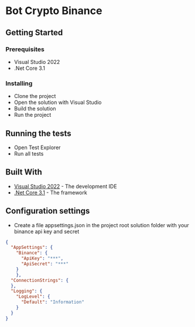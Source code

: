 # Bot Crypto Binance

## Getting Started

### Prerequisites
* Visual Studio 2022
* .Net Core 3.1

### Installing
* Clone the project
* Open the solution with Visual Studio
* Build the solution
* Run the project

## Running the tests
* Open Test Explorer
* Run all tests

## Built With
* [Visual Studio 2022](https://visualstudio.microsoft.com/fr/downloads/) - The development IDE
* [.Net Core 3.1](https://www.microsoft.com/net/download/dotnet-core/3.1) - The framework

## Configuration settings
* Create a file appsettings.json in the project root solution folder with your binance api key and secret
```json
{
  "AppSettings": {
    "Binance": {
      "ApiKey": "***",
      "ApiSecret": "***"
    }
    },
  "ConnectionStrings": {
  },
  "Logging": {
    "LogLevel": {
      "Default": "Information"
    }
  }
}
```